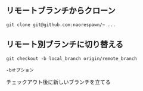 ## リモートブランチからクローン

`git clone git@github.com:naorespawn/~ ...`

## リモート別ブランチに切り替える

`git checkout -b local_branch origin/remote_branch`

`-bオプション`

チェックアウト後に新しいブランチを立てる
